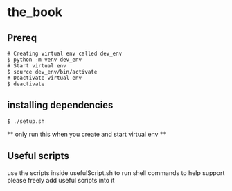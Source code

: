 # the_book

## Prereq
```
# Creating virtual env called dev_env
$ python -m venv dev_env
# Start virtual env
$ source dev_env/bin/activate
# Deactivate virtual env
$ deactivate
```


## installing dependencies
```
$ ./setup.sh
```
** only run this when you create and start virtual env **


## Useful scripts
use the scripts inside usefulScript.sh to run shell commands to help support 
please freely add useful scripts into it
